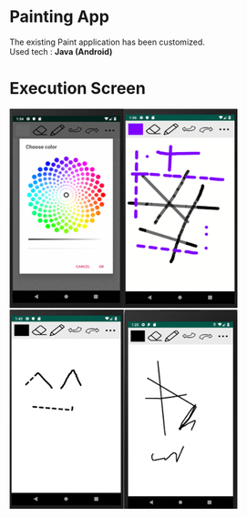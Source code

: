 # Painting App
The existing Paint application has been customized. <br>
Used tech : <b>Java (Android)</b> <br>

# Execution Screen
<div><img src="image/color_picker.gif" width="200" height="350"><img src="image/pen_and_eraser.gif" width="200" height="350"><img src="image/undo.gif" width="200" height="350"><img src="image/save.gif" width="200" height="350"></div>

